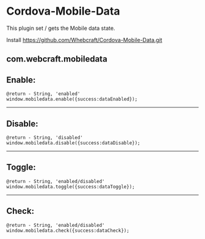 # Cordova-Mobile-Data
This plugin set / gets the Mobile data state.

Install https://github.com/Whebcraft/Cordova-Mobile-Data.git

## com.webcraft.mobiledata

## **Enable:** 

`@return - String, 'enabled'`<br>
`window.mobiledata.enable({success:dataEnabled});`

---

## **Disable:** 

`@return - String, 'disabled'`<br>
`window.mobiledata.disable({success:dataDisable});`

---

## **Toggle:** 

`@return - String, 'enabled/disabled'`<br>
`window.mobiledata.toggle({success:dataToggle});`


---

## **Check:** 

`@return - String, 'enabled/disabled'`<br>
`window.mobiledata.check({success:dataCheck});`

